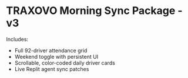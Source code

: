 # TRAXOVO Morning Sync Package - v3

Includes:
- Full 92-driver attendance grid
- Weekend toggle with persistent UI
- Scrollable, color-coded daily driver cards
- Live Replit agent sync patches

